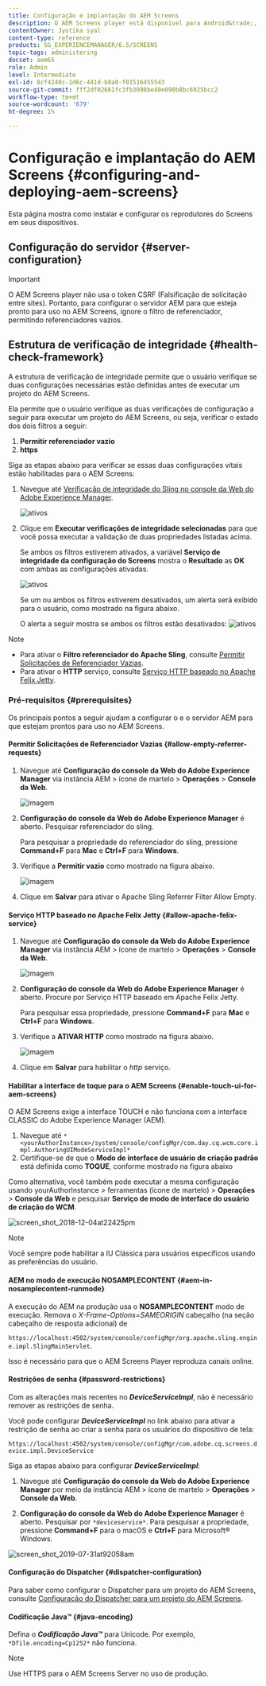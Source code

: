 ```yaml
---
title: Configuração e implantação do AEM Screens
description: O AEM Screens player está disponível para Android&trade;, Chrome OS, iOS e Windows. Saiba mais sobre a configuração e implantação do AEM Screens.
contentOwner: Jyotika syal
content-type: reference
products: SG_EXPERIENCEMANAGER/6.5/SCREENS
topic-tags: administering
docset: aem65
role: Admin
level: Intermediate
exl-id: 8cf4240c-1d6c-441d-b8a0-f01516455543
source-git-commit: fff2df02661fc3fb3098be40e090b8bc6925bcc2
workflow-type: tm+mt
source-wordcount: '679'
ht-degree: 1%

---
```


# Configuração e implantação do AEM Screens {#configuring-and-deploying-aem-screens}

Esta página mostra como instalar e configurar os reprodutores do Screens em seus dispositivos.

## Configuração do servidor {#server-configuration}

>[!IMPORTANT]
>
>O AEM Screens player não usa o token CSRF (Falsificação de solicitação entre sites). Portanto, para configurar o servidor AEM para que esteja pronto para uso no AEM Screens, ignore o filtro de referenciador, permitindo referenciadores vazios.

## Estrutura de verificação de integridade {#health-check-framework}

A estrutura de verificação de integridade permite que o usuário verifique se duas configurações necessárias estão definidas antes de executar um projeto do AEM Screens.

Ela permite que o usuário verifique as duas verificações de configuração a seguir para executar um projeto do AEM Screens, ou seja, verificar o estado dos dois filtros a seguir:

1. **Permitir referenciador vazio**
2. **https**

Siga as etapas abaixo para verificar se essas duas configurações vitais estão habilitadas para o AEM Screens:

1. Navegue até [Verificação de integridade do Sling no console da Web do Adobe Experience Manager](http://localhost:4502/system/console/healthcheck?tags=screensconfigs&amp;overrideGlobalTimeout=).

   ![ativos](assets/health-check1.png)


2. Clique em **Executar verificações de integridade selecionadas** para que você possa executar a validação de duas propriedades listadas acima.

   Se ambos os filtros estiverem ativados, a variável **Serviço de integridade da configuração do Screens** mostra o **Resultado** as **OK** com ambas as configurações ativadas.

   ![ativos](assets/health-check2.png)

   Se um ou ambos os filtros estiverem desativados, um alerta será exibido para o usuário, como mostrado na figura abaixo.

   O alerta a seguir mostra se ambos os filtros estão desativados:
   ![ativos](assets/health-check3.png)

>[!NOTE]
>
>* Para ativar o **Filtro referenciador do Apache Sling**, consulte [Permitir Solicitações de Referenciador Vazias](/help/user-guide/configuring-screens-introduction.md#allow-empty-referrer-requests).
>* Para ativar o **HTTP** serviço, consulte [Serviço HTTP baseado no Apache Felix Jetty](/help/user-guide/configuring-screens-introduction.md#allow-apache-felix-service).

### Pré-requisitos {#prerequisites}

Os principais pontos a seguir ajudam a configurar o e o servidor AEM para que estejam prontos para uso no AEM Screens.

#### Permitir Solicitações de Referenciador Vazias {#allow-empty-referrer-requests}

1. Navegue até **Configuração do console da Web do Adobe Experience Manager** via instância AEM > ícone de martelo > **Operações** > **Console da Web**.

   ![imagem](assets/config/empty-ref1.png)

1. **Configuração do console da Web do Adobe Experience Manager** é aberto. Pesquisar referenciador do sling.

   Para pesquisar a propriedade do referenciador do sling, pressione **Command+F** para **Mac** e **Ctrl+F** para **Windows**.

1. Verifique a **Permitir vazio** como mostrado na figura abaixo.

   ![imagem](assets/config/empty-ref2.png)

1. Clique em **Salvar** para ativar o Apache Sling Referrer Filter Allow Empty.


#### Serviço HTTP baseado no Apache Felix Jetty {#allow-apache-felix-service}

1. Navegue até **Configuração do console da Web do Adobe Experience Manager** via instância AEM > ícone de martelo > **Operações** > **Console da Web**.

   ![imagem](assets/config/empty-ref1.png)

1. **Configuração do console da Web do Adobe Experience Manager** é aberto. Procure por Serviço HTTP baseado em Apache Felix Jetty.

   Para pesquisar essa propriedade, pressione **Command+F** para **Mac** e **Ctrl+F** para **Windows**.

1. Verifique a **ATIVAR HTTP** como mostrado na figura abaixo.

   ![imagem](assets/config/config-1.png)

1. Clique em **Salvar** para habilitar o *http* serviço.

#### Habilitar a interface de toque para o AEM Screens {#enable-touch-ui-for-aem-screens}

O AEM Screens exige a interface TOUCH e não funciona com a interface CLASSIC do Adobe Experience Manager (AEM).

1. Navegue até `*<yourAuthorInstance>/system/console/configMgr/com.day.cq.wcm.core.impl.AuthoringUIModeServiceImpl*`
1. Certifique-se de que o **Modo de interface de usuário de criação padrão** está definida como **TOQUE**, conforme mostrado na figura abaixo

Como alternativa, você também pode executar a mesma configuração usando yourAuthorInstance *>* ferramentas (ícone de martelo) > **Operações** > **Console da Web** e pesquisar **Serviço de modo de interface do usuário de criação do WCM**.

![screen_shot_2018-12-04at22425pm](assets/screen_shot_2018-12-04at22425pm.png)

>[!NOTE]
>
>Você sempre pode habilitar a IU Clássica para usuários específicos usando as preferências do usuário.

#### AEM no modo de execução NOSAMPLECONTENT {#aem-in-nosamplecontent-runmode}

A execução do AEM na produção usa o **NOSAMPLECONTENT** modo de execução. Remova o *X-Frame-Options=SAMEORIGIN* cabeçalho (na seção cabeçalho de resposta adicional) de

`https://localhost:4502/system/console/configMgr/org.apache.sling.engine.impl.SlingMainServlet`.

Isso é necessário para que o AEM Screens Player reproduza canais online.

#### Restrições de senha {#password-restrictions}

Com as alterações mais recentes no ***DeviceServiceImpl***, não é necessário remover as restrições de senha.

Você pode configurar ***DeviceServiceImpl*** no link abaixo para ativar a restrição de senha ao criar a senha para os usuários do dispositivo de tela:

`https://localhost:4502/system/console/configMgr/com.adobe.cq.screens.device.impl.DeviceService`

Siga as etapas abaixo para configurar ***DeviceServiceImpl***:

1. Navegue até **Configuração do console da Web do Adobe Experience Manager** por meio da instância AEM > ícone de martelo > **Operações** > **Console da Web**.

1. **Configuração do console da Web do Adobe Experience Manager** é aberto. Pesquisar por `*deviceservice*`. Para pesquisar a propriedade, pressione **Command+F** para o macOS e **Ctrl+F** para Microsoft® Windows.

![screen_shot_2019-07-31at92058am](assets/screen_shot_2019-07-31at92058am.png)

#### Configuração do Dispatcher {#dispatcher-configuration}

Para saber como configurar o Dispatcher para um projeto do AEM Screens, consulte [Configuração do Dispatcher para um projeto do AEM Screens](dispatcher-configurations-aem-screens.md).

#### Codificação Java™ {#java-encoding}

Defina o ***Codificação Java™*** para Unicode. Por exemplo, `*Dfile.encoding=Cp1252*` não funciona.

>[!NOTE]
>
>Use HTTPS para o AEM Screens Server no uso de produção.
